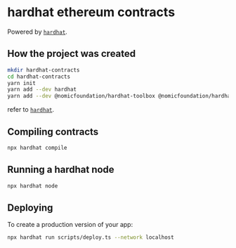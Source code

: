 # hardhat ethereum contracts 

Powered by [`hardhat`](https://hardhat.org/tutorial).

## How the project was created
```bash
mkdir hardhat-contracts
cd hardhat-contracts
yarn init
yarn add --dev hardhat
yarn add --dev @nomicfoundation/hardhat-toolbox @nomicfoundation/hardhat-network-helpers @nomicfoundation/hardhat-chai-matchers @nomicfoundation/hardhat-ethers @nomicfoundation/hardhat-verify chai ethers hardhat-gas-reporter solidity-coverage @typechain/hardhat typechain @typechain/ethers-v6
``` 

refer to [`hardhat`](https://hardhat.org/tutorial/creating-a-new-hardhat-project).


## Compiling contracts 
```bash
npx hardhat compile
```

## Running a hardhat node
```bash
npx hardhat node 
```

## Deploying 

To create a production version of your app:

```bash
npx hardhat run scripts/deploy.ts --network localhost
```
